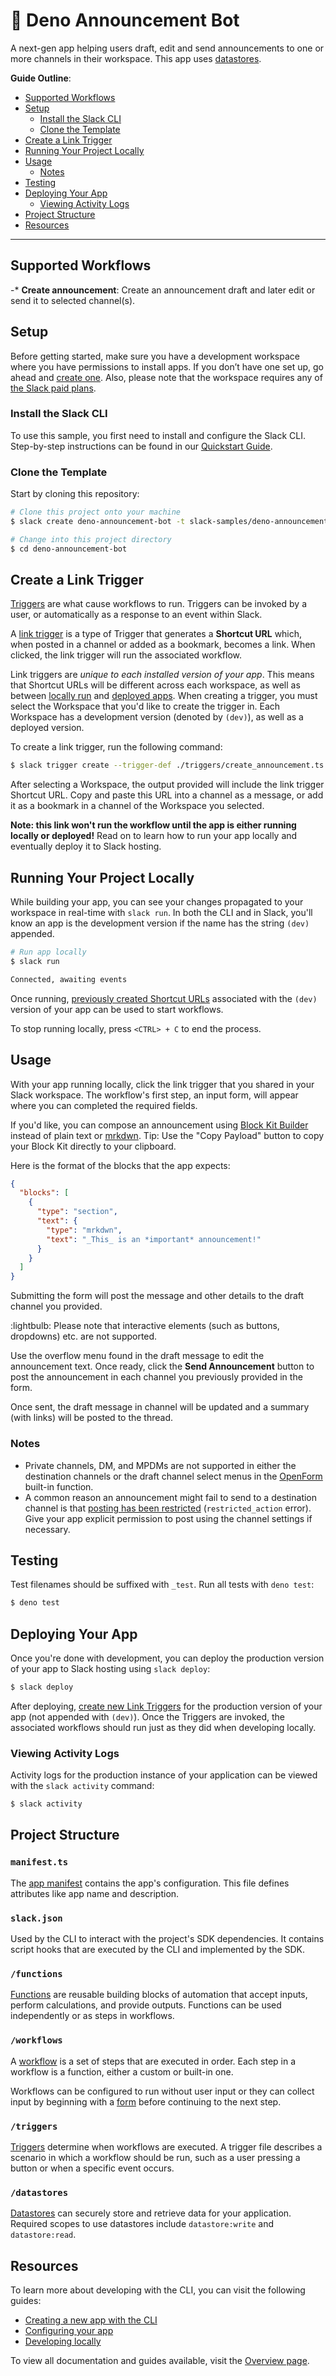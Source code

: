 # 📯 Deno Announcement Bot

A next-gen app helping users draft, edit and send announcements to one or more
channels in their workspace. This app uses
[datastores](https://api.slack.com/future/datastores).

**Guide Outline**:

- [Supported Workflows](#supported-workflows)
- [Setup](#setup)
  - [Install the Slack CLI](#install-the-slack-cli)
  - [Clone the Template](#clone-the-template)
- [Create a Link Trigger](#create-a-link-trigger)
- [Running Your Project Locally](#running-your-project-locally)
- [Usage](#usage)
  - [Notes](#notes)
- [Testing](#testing)
- [Deploying Your App](#deploying-your-app)
  - [Viewing Activity Logs](#viewing-activity-logs)
- [Project Structure](#project-structure)
- [Resources](#resources)

---

## Supported Workflows

-* **Create announcement**: Create an announcement draft and later edit or send
it to selected channel(s).

## Setup

Before getting started, make sure you have a development workspace where you
have permissions to install apps. If you don’t have one set up, go ahead and
[create one](https://slack.com/create). Also, please note that the workspace
requires any of [the Slack paid plans](https://slack.com/pricing).

### Install the Slack CLI

To use this sample, you first need to install and configure the Slack CLI.
Step-by-step instructions can be found in our
[Quickstart Guide](https://api.slack.com/future/quickstart).

### Clone the Template

Start by cloning this repository:

```zsh
# Clone this project onto your machine
$ slack create deno-announcement-bot -t slack-samples/deno-announcement-bot

# Change into this project directory
$ cd deno-announcement-bot
```

## Create a Link Trigger

[Triggers](https://api.slack.com/future/triggers) are what cause workflows to
run. Triggers can be invoked by a user, or automatically as a response to an
event within Slack.

A [link trigger](https://api.slack.com/future/triggers/link) is a type of
Trigger that generates a **Shortcut URL** which, when posted in a channel or
added as a bookmark, becomes a link. When clicked, the link trigger will run the
associated workflow.

Link triggers are _unique to each installed version of your app_. This means
that Shortcut URLs will be different across each workspace, as well as between
[locally run](#running-your-project-locally) and
[deployed apps](#deploying-your-app). When creating a trigger, you must select
the Workspace that you'd like to create the trigger in. Each Workspace has a
development version (denoted by `(dev)`), as well as a deployed version.

To create a link trigger, run the following command:

```zsh
$ slack trigger create --trigger-def ./triggers/create_announcement.ts
```

After selecting a Workspace, the output provided will include the link trigger
Shortcut URL. Copy and paste this URL into a channel as a message, or add it as
a bookmark in a channel of the Workspace you selected.

**Note: this link won't run the workflow until the app is either running locally
or deployed!** Read on to learn how to run your app locally and eventually
deploy it to Slack hosting.

## Running Your Project Locally

While building your app, you can see your changes propagated to your workspace
in real-time with `slack run`. In both the CLI and in Slack, you'll know an app
is the development version if the name has the string `(dev)` appended.

```zsh
# Run app locally
$ slack run

Connected, awaiting events
```

Once running, [previously created Shortcut URLs](#create-a-link-trigger)
associated with the `(dev)` version of your app can be used to start workflows.

To stop running locally, press `<CTRL> + C` to end the process.

## Usage

With your app running locally, click the link trigger that you shared in your
Slack workspace. The workflow's first step, an input form, will appear where you
can completed the required fields.

If you'd like, you can compose an announcement using
[Block Kit Builder](https://app.slack.com/block-kit-builder) instead of plain
text or [mrkdwn](https://api.slack.com/reference/surfaces/formatting). Tip: Use
the "Copy Payload" button to copy your Block Kit directly to your clipboard.

Here is the format of the blocks that the app expects:

```json
{
  "blocks": [
    {
      "type": "section",
      "text": {
        "type": "mrkdwn",
        "text": "_This_ is an *important* announcement!"
      }
    }
  ]
}
```

Submitting the form will post the message and other details to the draft channel
you provided.

:lightbulb: Please note that interactive elements (such as buttons, dropdowns)
etc. are not supported.

Use the overflow menu found in the draft message to edit the announcement text.
Once ready, click the **Send Announcement** button to post the announcement in
each channel you previously provided in the form.

Once sent, the draft message in channel will be updated and a summary (with
links) will be posted to the thread.

### Notes

- Private channels, DM, and MPDMs are not supported in either the destination
  channels or the draft channel select menus in the
  [OpenForm](https://api.slack.com/future/functions#open-a-form) built-in
  function.
- A common reason an announcement might fail to send to a destination channel is
  that
  [posting has been restricted](https://slack.com/help/articles/360004635551)
  (`restricted_action` error). Give your app explicit permission to post using
  the channel settings if necessary.

## Testing

Test filenames should be suffixed with `_test`. Run all tests with `deno test`:

```zsh
$ deno test
```

## Deploying Your App

Once you're done with development, you can deploy the production version of your
app to Slack hosting using `slack deploy`:

```zsh
$ slack deploy
```

After deploying, [create new Link Triggers](#create-a-link-trigger) for the
production version of your app (not appended with `(dev)`). Once the Triggers
are invoked, the associated workflows should run just as they did when
developing locally.

### Viewing Activity Logs

Activity logs for the production instance of your application can be viewed with
the `slack activity` command:

```zsh
$ slack activity
```

## Project Structure

### `manifest.ts`

The [app manifest](https://api.slack.com/future/manifest) contains the app's
configuration. This file defines attributes like app name and description.

### `slack.json`

Used by the CLI to interact with the project's SDK dependencies. It contains
script hooks that are executed by the CLI and implemented by the SDK.

### `/functions`

[Functions](https://api.slack.com/future/functions) are reusable building blocks
of automation that accept inputs, perform calculations, and provide outputs.
Functions can be used independently or as steps in workflows.

### `/workflows`

A [workflow](https://api.slack.com/future/workflows) is a set of steps that are
executed in order. Each step in a workflow is a function, either a custom or
built-in one.

Workflows can be configured to run without user input or they can collect input
by beginning with a [form](https://api.slack.com/future/forms) before continuing
to the next step.

### `/triggers`

[Triggers](https://api.slack.com/future/triggers) determine when workflows are
executed. A trigger file describes a scenario in which a workflow should be run,
such as a user pressing a button or when a specific event occurs.

### `/datastores`

[Datastores](https://api.slack.com/future/datastores) can securely store and
retrieve data for your application. Required scopes to use datastores include
`datastore:write` and `datastore:read`.

## Resources

To learn more about developing with the CLI, you can visit the following guides:

- [Creating a new app with the CLI](https://api.slack.com/future/create)
- [Configuring your app](https://api.slack.com/future/manifest)
- [Developing locally](https://api.slack.com/future/run)

To view all documentation and guides available, visit the
[Overview page](https://api.slack.com/future/overview).

